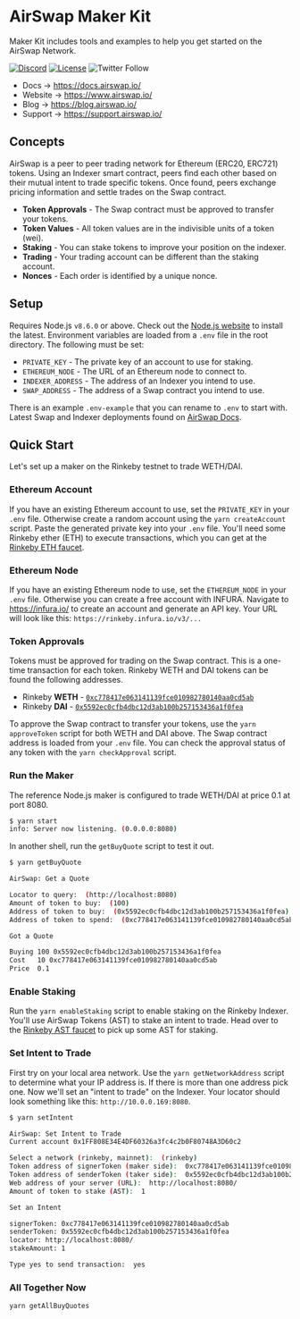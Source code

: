 # AirSwap Maker Kit

Maker Kit includes tools and examples to help you get started on the AirSwap Network.

[![Discord](https://img.shields.io/discord/590643190281928738.svg)](https://discord.gg/ecQbV7H)
[![License](https://img.shields.io/badge/License-Apache%202.0-blue.svg)](https://opensource.org/licenses/Apache-2.0)
![Twitter Follow](https://img.shields.io/twitter/follow/airswap?style=social)

- Docs → https://docs.airswap.io/
- Website → https://www.airswap.io/
- Blog → https://blog.airswap.io/
- Support → https://support.airswap.io/

## Concepts

AirSwap is a peer to peer trading network for Ethereum (ERC20, ERC721) tokens. Using an Indexer smart contract, peers find each other based on their mutual intent to trade specific tokens. Once found, peers exchange pricing information and settle trades on the Swap contract.

- **Token Approvals** - The Swap contract must be approved to transfer your tokens.
- **Token Values** - All token values are in the indivisible units of a token (wei).
- **Staking** - You can stake tokens to improve your position on the indexer.
- **Trading** - Your trading account can be different than the staking account.
- **Nonces** - Each order is identified by a unique nonce.

## Setup

Requires Node.js `v8.6.0` or above. Check out the [Node.js website](https://nodejs.org) to install the latest. Environment variables are loaded from a `.env` file in the root directory. The following must be set:

- `PRIVATE_KEY` - The private key of an account to use for staking.
- `ETHEREUM_NODE` - The URL of an Ethereum node to connect to.
- `INDEXER_ADDRESS` - The address of an Indexer you intend to use.
- `SWAP_ADDRESS` - The address of a Swap contract you intend to use.

There is an example `.env-example` that you can rename to `.env` to start with. Latest Swap and Indexer deployments found on [AirSwap Docs](https://docs.airswap.io/).

## Quick Start

Let's set up a maker on the Rinkeby testnet to trade WETH/DAI.

### Ethereum Account

If you have an existing Ethereum account to use, set the `PRIVATE_KEY` in your `.env` file. Otherwise create a random account using the `yarn createAccount` script. Paste the generated private key into your `.env` file. You'll need some Rinkeby ether (ETH) to execute transactions, which you can get at the [Rinkeby ETH faucet](https://faucet.rinkeby.io/).

### Ethereum Node

If you have an existing Ethereum node to use, set the `ETHEREUM_NODE` in your `.env` file. Otherwise you can create a free account with INFURA. Navigate to https://infura.io/ to create an account and generate an API key. Your URL will look like this: `https://rinkeby.infura.io/v3/...`

### Token Approvals

Tokens must be approved for trading on the Swap contract. This is a one-time transaction for each token. Rinkeby WETH and DAI tokens can be found the following addresses.

- Rinkeby **WETH** - [`0xc778417e063141139fce010982780140aa0cd5ab`](https://rinkeby.etherscan.io/address/0xc778417e063141139fce010982780140aa0cd5ab)
- Rinkeby **DAI** - [`0x5592ec0cfb4dbc12d3ab100b257153436a1f0fea`](https://rinkeby.etherscan.io/address/0x5592ec0cfb4dbc12d3ab100b257153436a1f0fea)

To approve the Swap contract to transfer your tokens, use the `yarn approveToken` script for both WETH and DAI above. The Swap contract address is loaded from your `.env` file. You can check the approval status of any token with the `yarn checkApproval` script.

### Run the Maker

The reference Node.js maker is configured to trade WETH/DAI at price 0.1 at port 8080.

```bash
$ yarn start
info: Server now listening. (0.0.0.0:8080)
```

In another shell, run the `getBuyQuote` script to test it out.

```bash
$ yarn getBuyQuote

AirSwap: Get a Quote

Locator to query:  (http://localhost:8080)
Amount of token to buy:  (100)
Address of token to buy:  (0x5592ec0cfb4dbc12d3ab100b257153436a1f0fea)
Address of token to spend:  (0xc778417e063141139fce010982780140aa0cd5ab)

Got a Quote

Buying 100 0x5592ec0cfb4dbc12d3ab100b257153436a1f0fea
Cost   10 0xc778417e063141139fce010982780140aa0cd5ab
Price  0.1
```

### Enable Staking

Run the `yarn enableStaking` script to enable staking on the Rinkeby Indexer. You'll use AirSwap Tokens (AST) to stake an intent to trade. Head over to the [Rinkeby AST faucet](https://ast-faucet-ui.development.airswap.io/) to pick up some AST for staking.

### Set Intent to Trade

First try on your local area network. Use the `yarn getNetworkAddress` script to determine what your IP address is. If there is more than one address pick one. Now we'll set an "intent to trade" on the Indexer. Your locator should look something like this: `http://10.0.0.169:8080`.

```bash
$ yarn setIntent

AirSwap: Set Intent to Trade
Current account 0x1FF808E34E4DF60326a3fc4c2b0F80748A3D60c2

Select a network (rinkeby, mainnet):  (rinkeby)
Token address of signerToken (maker side):  0xc778417e063141139fce010982780140aa0cd5ab
Token address of senderToken (taker side):  0x5592ec0cfb4dbc12d3ab100b257153436a1f0fea
Web address of your server (URL):  http://localhost:8080/
Amount of token to stake (AST):  1

Set an Intent

signerToken: 0xc778417e063141139fce010982780140aa0cd5ab
senderToken: 0x5592ec0cfb4dbc12d3ab100b257153436a1f0fea
locator: http://localhost:8080/
stakeAmount: 1

Type yes to send transaction:  yes
```

### All Together Now

```bash
yarn getAllBuyQuotes


```
